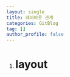 ```yaml
---
layout: single
title: 레이아웃 관계
categories: GitBlog
tag: []
author_profile: false
---
```


1. # layout
   
